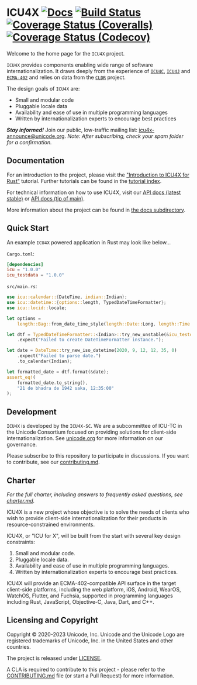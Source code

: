 # ICU4X [![Docs](https://docs.rs/icu/badge.svg)](https://docs.rs/icu) [![Build Status](https://github.com/unicode-org/icu4x/actions/workflows/build-test.yml/badge.svg)](https://github.com/unicode-org/icu4x/actions) [![Coverage Status (Coveralls)](https://coveralls.io/repos/github/unicode-org/icu4x/badge.svg?branch=main)](https://coveralls.io/github/unicode-org/icu4x?branch=main) [![Coverage Status (Codecov)](https://codecov.io/gh/unicode-org/icu4x/branch/main/graph/badge.svg)](https://app.codecov.io/gh/unicode-org/icu4x/tree/main)

Welcome to the home page for the `ICU4X` project.

`ICU4X` provides components enabling wide range of software internationalization.
It draws deeply from the experience of [`ICU4C`](https://unicode-org.github.io/icu-docs/apidoc/released/icu4c/), [`ICU4J`](https://unicode-org.github.io/icu-docs/apidoc/released/icu4j/) and [`ECMA-402`](https://github.com/tc39/ecma402/) and relies on data from the [`CLDR`](http://cldr.unicode.org/) project.

The design goals of `ICU4X` are:

* Small and modular code
* Pluggable locale data
* Availability and ease of use in multiple programming languages
* Written by internationalization experts to encourage best practices

***Stay informed!*** Join our public, low-traffic mailing list: [icu4x-announce@unicode.org](https://groups.google.com/a/unicode.org/g/icu4x-announce).  *Note: After subscribing, check your spam folder for a confirmation.*

## Documentation

For an introduction to the project, please visit the ["Introduction to ICU4X for Rust"](docs/tutorials/intro.md) tutorial. Further tutorials can be found in the [tutorial index](docs/tutorials/index.md).

For technical information on how to use ICU4X, visit our [API docs (latest stable)](https://docs.rs/icu/latest/) or [API docs (tip of main)](https://unicode-org.github.io/icu4x/docs/icu/).

More information about the project can be found in [the docs subdirectory](docs/README.md).

## Quick Start

An example `ICU4X` powered application in Rust may look like below...

`Cargo.toml`:

```toml
[dependencies]
icu = "1.0.0"
icu_testdata = "1.0.0"
```

`src/main.rs`:

```rust
use icu::calendar::{DateTime, indian::Indian};
use icu::datetime::{options::length, TypedDateTimeFormatter};
use icu::locid::locale;

let options =
    length::Bag::from_date_time_style(length::Date::Long, length::Time::Medium).into();

let dtf = TypedDateTimeFormatter::<Indian>::try_new_unstable(&icu_testdata::unstable(), &locale!("es").into(), options)
    .expect("Failed to create DateTimeFormatter instance.");

let date = DateTime::try_new_iso_datetime(2020, 9, 12, 12, 35, 0)
    .expect("Failed to parse date.")
    .to_calendar(Indian);

let formatted_date = dtf.format(&date);
assert_eq!(
    formatted_date.to_string(),
    "21 de bhadra de 1942 saka, 12:35:00"
);
```

## Development

`ICU4X` is developed by the `ICU4X-SC`. We are a subcommittee of ICU-TC in the Unicode Consortium focused on providing solutions for client-side internationalization.  See [unicode.org](https://www.unicode.org/consortium/techchairs.html) for more information on our governance.

Please subscribe to this repository to participate in discussions.  If you want to contribute, see our [contributing.md](CONTRIBUTING.md).

## Charter

*For the full charter, including answers to frequently asked questions, see [charter.md](docs/process/charter.md).*

ICU4X is a new project whose objective is to solve the needs of clients who wish to provide client-side internationalization for their products in resource-constrained environments.

ICU4X, or "ICU for X", will be built from the start with several key design constraints:

1. Small and modular code.
2. Pluggable locale data.
3. Availability and ease of use in multiple programming languages.
4. Written by internationalization experts to encourage best practices.

ICU4X will provide an ECMA-402-compatible API surface in the target client-side platforms, including the web platform, iOS, Android, WearOS, WatchOS, Flutter, and Fuchsia, supported in programming languages including Rust, JavaScript, Objective-C, Java, Dart, and C++.

## Licensing and Copyright

Copyright © 2020-2023 Unicode, Inc. Unicode and the Unicode Logo are registered trademarks of Unicode, Inc. in the United States and other countries.

The project is released under [LICENSE](./LICENSE).

A CLA is required to contribute to this project - please refer to the [CONTRIBUTING.md](./CONTRIBUTING.md) file (or start a Pull Request) for more information.
